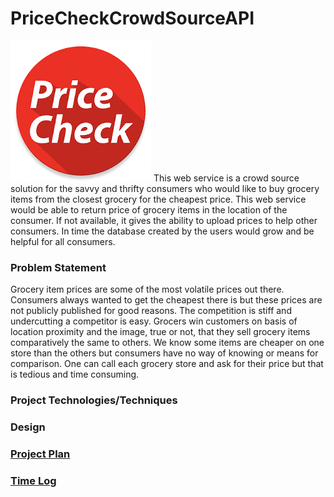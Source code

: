 # PriceCheckCrowdSourceAPI
![Image Only](DesignDocuments/images/pricecheck.png)
  This web service is a crowd source solution for the savvy and thrifty 
  consumers who would like to buy grocery items from the closest grocery for the
   cheapest price. This web service would be able to return price of grocery 
   items in the location of the consumer. If not available, it gives the ability to upload 
   prices to help other consumers. In time the database created by the users 
   would grow and be helpful for all consumers.

### Problem Statement
Grocery item prices are some of the most volatile prices out there. Consumers
 always wanted to get the cheapest there is but these prices are not publicly
  published for good reasons. The competition is stiff and undercutting a 
  competitor is easy. Grocers win customers on basis of location proximity and 
  the image, true or not, that they sell grocery items comparatively the same
   to others. We know some items are cheaper on one store than the others but 
  consumers have no way of knowing or means for comparison. One can call each
   grocery store and ask for their price but that is tedious and time consuming.  

### Project Technologies/Techniques 


### Design

### [Project Plan](PriceCheckCrowdSourceAPI/project_plan.md)

### [Time Log](TimeLog.md)
